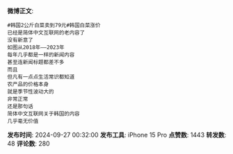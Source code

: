 **微博正文**: 
```
#韩国2公斤白菜卖到79元#韩国白菜涨价
已经是简体中文互联网的老内容了
没有新意了
如图从2018年——2023年
每年几乎都是一样的新闻内容
甚至连新闻标题都差不多
而且
但凡有一点点生活常识都知道
农产品的价格本身
就是季节性波动大的
非常正常
还是那句话
简体中文互联网关于韩国的内容
几乎毫无价值
```
**发布时间**: 2024-09-27 00:32:00
**发布工具**: iPhone 15 Pro
**点赞数**: 1443
**转发数**: 48
**评论数**: 280
